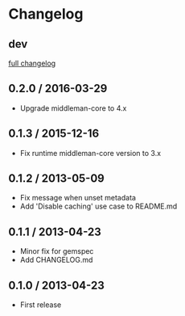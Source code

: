 # Changelog

## dev

[full changelog](http://github.com/qnyp/middleman-s3_metadata/compare/v0.1.2...master)

## 0.2.0 / 2016-03-29

* Upgrade middleman-core to 4.x

## 0.1.3 / 2015-12-16

* Fix runtime middleman-core version to 3.x

## 0.1.2 / 2013-05-09

* Fix message when unset metadata
* Add 'Disable caching' use case to README.md

## 0.1.1 / 2013-04-23

* Minor fix for gemspec
* Add CHANGELOG.md

## 0.1.0 / 2013-04-23

* First release
